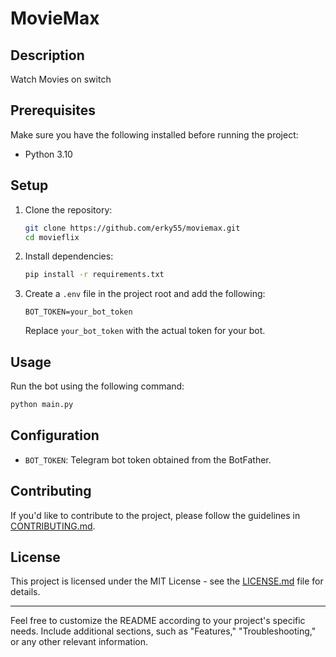 # MovieMax

## Description
Watch Movies on switch

## Prerequisites

Make sure you have the following installed before running the project:

- Python 3.10

## Setup

1. Clone the repository:

    ```bash
    git clone https://github.com/erky55/moviemax.git
    cd movieflix
    ```

2. Install dependencies:

    ```bash
    pip install -r requirements.txt
    ```

3. Create a `.env` file in the project root and add the following:

    ```env
    BOT_TOKEN=your_bot_token
    ```

    Replace `your_bot_token` with the actual token for your bot.

## Usage

Run the bot using the following command:

```bash
python main.py
```

## Configuration

- `BOT_TOKEN`: Telegram bot token obtained from the BotFather.

## Contributing

If you'd like to contribute to the project, please follow the guidelines in [CONTRIBUTING.md](CONTRIBUTING.md).

## License

This project is licensed under the MIT License - see the [LICENSE.md](LICENSE.md) file for details.

---

Feel free to customize the README according to your project's specific needs. Include additional sections, such as "Features," "Troubleshooting," or any other relevant information.
